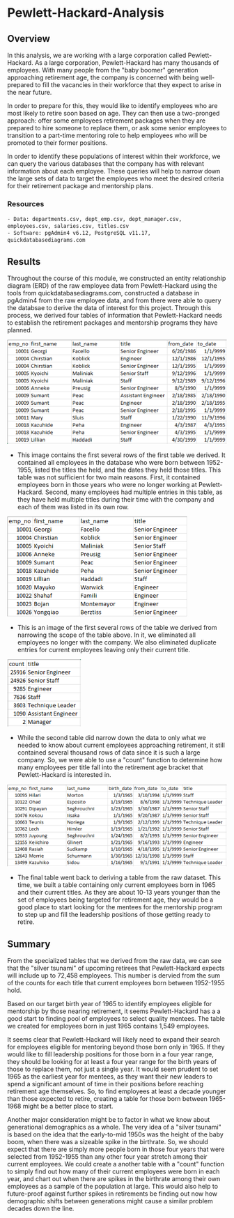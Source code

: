# Pewlett-Hackard-Analysis
## Overview

In this analysis, we are working with a large corporation called Pewlett-Hackard. As a large corporation, Pewlett-Hackard has many thousands of employees. With many people from the "baby boomer" generation approaching retirement age, the company is concerned with being well-prepared to fill the vacancies in their workforce that they expect to arise in the near future.

In order to prepare for this, they would like to identify employees who are most likely to retire soon based on age. They can then use a two-pronged approach: offer some employees retirement packages when they are prepared to hire someone to replace them, or ask some senior employees to transition to a part-time mentoring role to help employees who will be promoted to their former positions.

In order to identify these populations of interest within their workforce, we can query the various databases that the company has with relevant information about each employee. These queries will help to narrow down the large sets of data to target the employees who meet the desired criteria for their retirement package and mentorship plans.

### Resources

    - Data: departments.csv, dept_emp.csv, dept_manager.csv, employees.csv, salaries.csv, titles.csv
    - Software: pgAdmin4 v6.12, PostgreSQL v11.17, quickdatabasediagrams.com

## Results

Throughout the course of this module, we constructed an entity relationship diagram (ERD) of the raw employee data from Pewlett-Hackard using the tools from quickdatabasediagrams.com, constructed a database in pgAdmin4 from the raw employee data, and from there were able to query the databsae to derive the data of interest for this project. Through this process, we derived four tables of information that Pewlett-Hackard needs to establish the retirement packages and mentorship programs they have planned.

![retirement_titles](https://github.com/tfish110/Pewlett-Hackard-Analysis/blob/main/resources/retirement_titles_head.png)

- This image contains the first several rows of the first table we derived. It contained all employees in the database who were born between 1952-1955, listed the titles the held, and the dates they held those titles. This table was not sufficient for two main reasons. First, it contained employees born in those years who were no longer working at Pewlett-Hackard. Second, many employees had multiple entries in this table, as they have held multiple titles during their time with the company and each of them was listed in its own row.

![unique_titles](https://github.com/tfish110/Pewlett-Hackard-Analysis/blob/main/resources/unique_titles_head.png)

- This is an image of the first several rows of the table we derived from narrowing the scope of the table above. In it, we eliminated all employees no longer with the company. We also eliminated duplicate entries for current employees leaving only their current title.

![retiring_titles](https://github.com/tfish110/Pewlett-Hackard-Analysis/blob/main/resources/retiring_titles.png)

- While the second table did narrow down the data to only what we needed to know about current employees approaching retirement, it still contained several thousand rows of data since it is such a large company. So, we were able to use a "count" function to determine how many employees per title fall into the retirement age bracket that Pewlett-Hackard is interested in.

![mentorship_eligibility](https://github.com/tfish110/Pewlett-Hackard-Analysis/blob/main/resources/mentorship_eligibility_head.png)

- The final table went back to deriving a table from the raw dataset. This time, we built a table containing only current employees born in 1965 and their current titles. As they are about 10-13 years younger than the set of employees being targeted for retirement age, they would be a good place to start looking for the mentees for the mentorship program to step up and fill the leadership positions of those getting ready to retire.

## Summary

From the specialized tables that we derived from the raw data, we can see that the "silver tsunami" of upcoming retirees that Pewlett-Hackard expects will include up to 72,458 employees. This number is dervied from the sum of the counts for each title that current employees born between 1952-1955 hold.

Based on our target birth year of 1965 to identify employees eligible for mentorship by those nearing retirement, it seems Pewlett-Hackard has a a good start to finding pool of employees to select quality mentees. The table we created for employees born in just 1965 contains 1,549 employees.

It seems clear that Pewlett-Hackard will likely need to expand their search for employees eligible for mentoring beyond those born only in 1965. If they would like to fill leadership positions for those born in a four year range, they should be looking for at least a four year range for the birth years of those to replace them, not just a single year. It would seem prudent to set 1965 as the earliest year for mentees, as they want their new leaders to spend a significant amount of time in their positions before reaching retirement age themselves. So, to find employees at least a decade younger than those expected to retire, creating a table for those born between 1965-1968 might be a better place to start.

Another major consideration might be to factor in what we know about generational demographics as a whole. The very idea of a "silver tsunami" is based on the idea that the early-to-mid 1950s was the height of the baby boom, when there was a sizeable spike in the birthrate. So, we should expect that there are simply more people born in those four years that were selected from 1952-1955 than any other four year stretch among their current employees. We could create a another table with a "count" function to simply find out how many of their current employees were born in each year, and chart out when there are spikes in the birthrate among their own employees as a sample of the population at large. This would also help to future-proof against further spikes in retirements be finding out now how demographic shifts between generations might cause a similar problem decades down the line.
